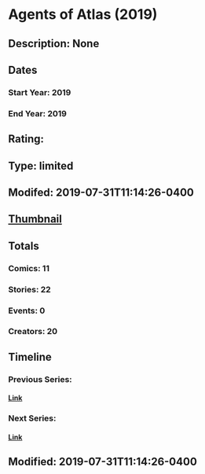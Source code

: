 # Agents of Atlas (2019)
## Description: None
## Dates
### Start Year: 2019
### End Year: 2019
## Rating: 
## Type: limited
## Modifed: 2019-07-31T11:14:26-0400
## [Thumbnail](http://i.annihil.us/u/prod/marvel/i/mg/6/40/5d41b04849a7b.jpg)
## Totals
### Comics: 11
### Stories: 22
### Events: 0
### Creators: 20
## Timeline
### Previous Series: 
#### [Link]()
### Next Series: 
#### [Link]()
## Modified: 2019-07-31T11:14:26-0400